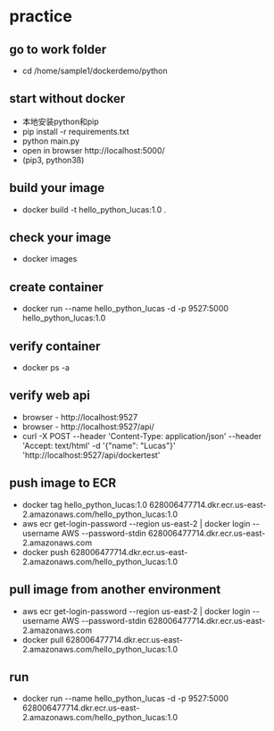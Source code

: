 # practice

## go to work folder

- cd /home/sample1/dockerdemo/python

## start without docker 
- 本地安装python和pip
- pip install -r requirements.txt
- python main.py
- open in browser http://localhost:5000/ 
- (pip3, python3ß)
## build your image

- docker build -t hello_python_lucas:1.0 .

## check your image

- docker images

## create container

- docker run --name hello_python_lucas -d -p 9527:5000 hello_python_lucas:1.0

## verify container

- docker ps -a

## verify web api
- browser - http://localhost:9527
- browser - http://localhost:9527/api/
- curl -X POST --header 'Content-Type: application/json' --header 'Accept: text/html' -d '{"name": "Lucas"}' 'http://localhost:9527/api/dockertest'

## push image to ECR
- docker tag hello_python_lucas:1.0 628006477714.dkr.ecr.us-east-2.amazonaws.com/hello_python_lucas:1.0
- aws ecr get-login-password --region us-east-2 | docker login --username AWS --password-stdin 628006477714.dkr.ecr.us-east-2.amazonaws.com
- docker push 628006477714.dkr.ecr.us-east-2.amazonaws.com/hello_python_lucas:1.0

## pull image from another environment
- aws ecr get-login-password --region us-east-2 | docker login --username AWS --password-stdin 628006477714.dkr.ecr.us-east-2.amazonaws.com
- docker pull  628006477714.dkr.ecr.us-east-2.amazonaws.com/hello_python_lucas:1.0

## run
- docker run --name hello_python_lucas -d -p 9527:5000 628006477714.dkr.ecr.us-east-2.amazonaws.com/hello_python_lucas:1.0